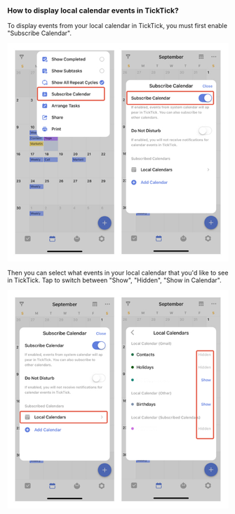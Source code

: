 ### How to display local calendar events in TickTick?

To display events from your local calendar in TickTick, you must first enable "Subscribe Calendar".

![ioslocalevent](../../images/ticktick-ios-app/calendar/localcal1.jpg)

Then you can select what events in your local calendar that you'd like to see in TickTick. Tap to switch between "Show", "Hidden", "Show in Calendar".

![ioslocalevent2](../../images/ticktick-ios-app/calendar/localcal2.jpg)